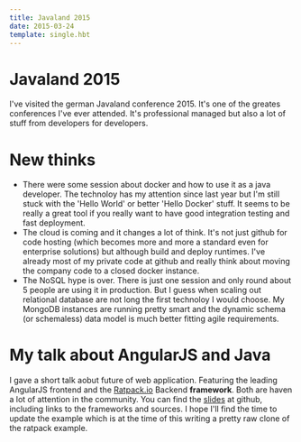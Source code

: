 ```yaml
---
title: Javaland 2015
date: 2015-03-24
template: single.hbt
---
```

# Javaland 2015

I've visited the german Javaland conference 2015. It's one of the greates conferences I've ever attended. It's professional managed but also a lot of stuff from developers for developers.

# New thinks

* There were some session about docker and how to use it as a java developer. The technoloy has my attention since last year but I'm still stuck with the 'Hello World' or better 'Hello Docker' stuff. It seems to be really a great tool if you really want to have good integration testing and fast deployment.
* The cloud is coming and it changes a lot of think. It's not just github for code hosting (which becomes more and more a standard even for enterprise solutions) but although build and deploy runtimes. I've already most of my private code at github and really think about moving the company code to a closed docker instance.
* The NoSQL hype is over. There is just one session and only round about 5 people are using it in production. But I guess when scaling out relational database are not long the first technoloy I would choose. My MongoDB instances are running pretty smart and the dynamic schema (or schemaless) data model is much better fitting agile requirements.

# My talk about AngularJS and Java
I gave a short talk aobut future of web application. Featuring the leading AngularJS frontend and the [Ratpack.io](http://www.ratpack.io/) Backend __framework__. Both are haven a lot of attention in the community. You can find the [slides](http://terribleherbst.github.io/javaland15) at github, including links to the frameworks and sources. I hope I'll find the time to update the example which is at the time of this writing a pretty raw clone of the ratpack example.
